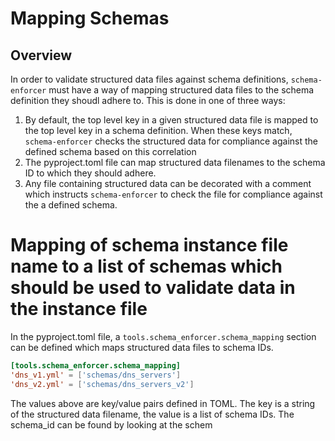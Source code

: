 # Mapping Schemas

## Overview
In order to validate structured data files against schema definitions, `schema-enforcer` must have a way of mapping structured data files to the schema definition they shoudl adhere to. This is done in one of three ways:

1) By default, the top level key in a given structured data file is mapped to the top level key in a schema definition. When these keys match, `schema-enforcer` checks the structured data for compliance against the defined schema based on this correlation
2) The pyproject.toml file can map structured data filenames to the schema ID to which they should adhere.
3) Any file containing structured data can be decorated with a comment which instructs `schema-enforcer` to check the file for compliance against the a defined schema.

# Mapping of schema instance file name to a list of schemas which should be used to validate data in the instance file

In the pyproject.toml file, a `tools.schema_enforcer.schema_mapping` section can be defined which maps structured data files to schema IDs.

```toml
[tools.schema_enforcer.schema_mapping]
'dns_v1.yml' = ['schemas/dns_servers']
'dns_v2.yml' = ['schemas/dns_servers_v2']
```

The values above are key/value pairs defined in TOML. The key is a string of the structured data filename, the value is a list of schema IDs. The schema_id can be found by looking at the schem 